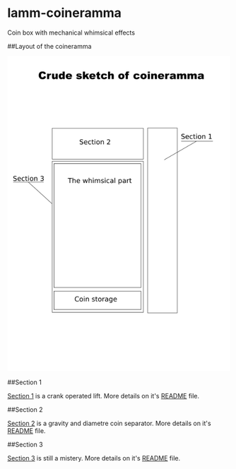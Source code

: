 # lamm-coineramma
Coin box with mechanical whimsical effects

##Layout of the coineramma

![Crude sketch of coineramma](MainSketch.png)

##Section 1

[Section 1](Section-1/README.md) is a crank operated lift. More details on it's [README](Section-1/README.md) file.

##Section 2

[Section 2](Section-2/README.md) is a gravity and diametre coin separator. More details on it's [README](Section-2/README.md) file.

##Section 3

[Section 3](Section-3/README.md) is still a mistery. More details on it's [README](Section-3/README.md) file.
